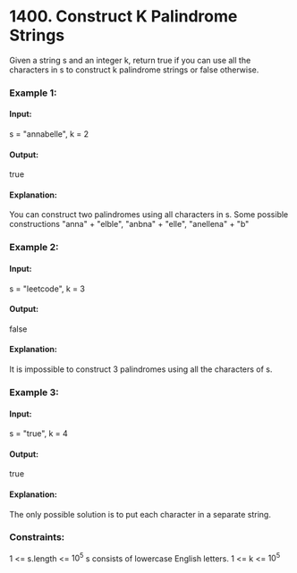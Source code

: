 # 1400. Construct K Palindrome Strings
Given a string s and an integer k, return true if you can use all the characters in s to construct k palindrome strings or false otherwise.

### Example 1:
#### Input:
s = "annabelle", k = 2
#### Output:
true
#### Explanation:
You can construct two palindromes using all characters in s.
Some possible constructions "anna" + "elble", "anbna" + "elle", "anellena" + "b"

### Example 2:
#### Input: 
s = "leetcode", k = 3
#### Output:
false
#### Explanation: 
It is impossible to construct 3 palindromes using all the characters of s.

### Example 3:
#### Input: 
s = "true", k = 4
#### Output: 
true
#### Explanation: 
The only possible solution is to put each character in a separate string.
 
### Constraints:
1 <= s.length <= $`10^5`$
s consists of lowercase English letters.
1 <= k <= $`10^5`$

